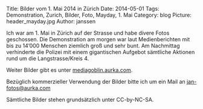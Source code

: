 Title: Bilder vom 1. Mai 2014 in Zürich
Date: 2014-05-01
Tags: Demonstration, Zurich, Bilder, Foto, Mayday, 1. Mai
Category: blog
Picture: header_mayday.jpg
Author: janssen

Ich war am 1. Mai in Zürich auf der Strasse und habe divere Fotos geschossen. Die Demonstration am morgen war laut Medienberichten mit bis zu 14’000 Menschen ziemlich groß und sehr bunt. Am Nachmittag verhinderte die Polizei mit einem gigantischen Aufgebot sämtliche Aktionen rund um die Langstrasse/Kreis 4.

Weiter Bilder gibt es unter [mediagoblin.aurka.com](http://mediagoblin.aurka.com/u/janssen/collection/1-mai-2014-in-zurich/).

Bezüglich kommerzieller Verwendung der Bilder bitte ich um ein Mail an jan-fotos@aurka.com

Sämtliche Bilder stehen grundsätzlich unter CC-by-NC-SA.
